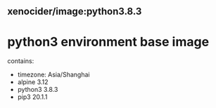 ## xenocider/image:python3.8.3
# python3 environment base image
contains:
- timezone: Asia/Shanghai
- alpine 3.12
- python3 3.8.3
- pip3 20.1.1
